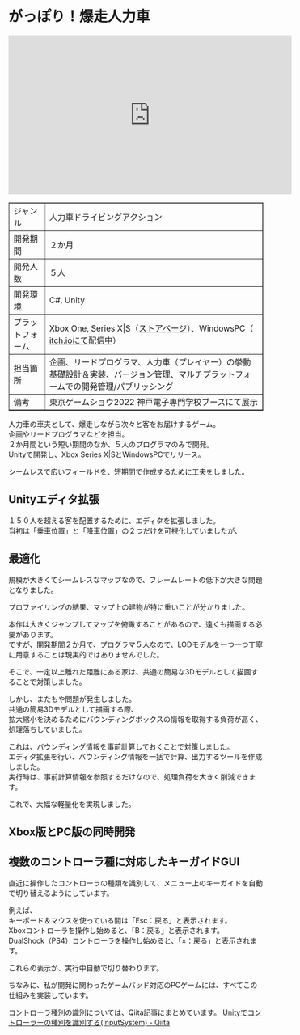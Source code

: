 # がっぽり！爆走人力車



<iframe width="560" height="315" src="https://www.youtube.com/embed/9TtBH1gOD1E" title="YouTube video player" frameborder="0" allow="accelerometer; autoplay; clipboard-write; encrypted-media; gyroscope; picture-in-picture" allowfullscreen></iframe>

<table border="1">
<tr><td>ジャンル</td><td>人力車ドライビングアクション</td></tr>
<tr><td>開発期間</td><td>２か月</td></tr>
<tr><td>開発人数</td><td>５人</td></tr>
<tr><td>開発環境</td><td>C#, Unity</td></tr>
<tr><td>プラットフォーム</td><td> Xbox One, Series X|S（<a href=https://www.xbox.com/ja-JP/games/store/44gm44gj44g944kk77yb54ig6lww5lq65yqb6luk/9MXH1BRMFZX0 target="_blank" rel="noopener noreferrer">ストアページ</a>）、WindowsPC（
<a href=https://kobedenshigame.itch.io/jinrikisya target="_blank" rel="noopener noreferrer">itch.ioにて配信中</a>）</td></tr>
<tr><td>担当箇所</td><td>企画、リードプログラマ、人力車（プレイヤー）の挙動基礎設計＆実装、バージョン管理、マルチプラットフォームでの開発管理/パブリッシング</td></tr>
<tr><td>備考</td><td>東京ゲームショウ2022 神戸電子専門学校ブースにて展示</td></tr>
</table>

人力車の車夫として、爆走しながら次々と客をお届けするゲーム。  
企画やリードプログラマなどを担当。  
２か月間という短い期間のなか、５人のプログラマのみで開発。  
Unityで開発し、Xbox Series X|SとWindowsPCでリリース。  

シームレスで広いフィールドを、短期間で作成するために工夫をしました。  

## Unityエディタ拡張

１５０人を超える客を配置するために、エディタを拡張しました。  
当初は「乗車位置」と「降車位置」の２つだけを可視化していましたが、

## 最適化

規模が大きくてシームレスなマップなので、フレームレートの低下が大きな問題となりました。    

プロファイリングの結果、マップ上の建物が特に重いことが分かりました。  

本作は大きくジャンプしてマップを俯瞰することがあるので、遠くも描画する必要があります。  
ですが、開発期間２か月で、プログラマ５人なので、LODモデルを一つ一つ丁寧に用意することは現実的ではありませんでした。  

そこで、一定以上離れた距離にある家は、共通の簡易な3Dモデルとして描画することで対策しました。  

しかし、またもや問題が発生しました。  
共通の簡易3Dモデルとして描画する際、  
拡大縮小を決めるためにバウンディングボックスの情報を取得する負荷が高く、処理落ちしていました。  

これは、バウンディング情報を事前計算しておくことで対策しました。  
エディタ拡張を行い、バウンディング情報を一括で計算、出力するツールを作成しました。  
実行時は、事前計算情報を参照するだけなので、処理負荷を大きく削減できます。

これで、大幅な軽量化を実現しました。


## Xbox版とPC版の同時開発




## 複数のコントローラ種に対応したキーガイドGUI

直近に操作したコントローラの種類を識別して、メニュー上のキーガイドを自動で切り替えるようにしています。  

例えば、  
キーボード＆マウスを使っている間は「Esc：戻る」と表示されます。  
Xboxコントローラを操作し始めると、「B：戻る」と表示されます。  
DualShock（PS4）コントローラを操作し始めると、「×：戻る」と表示されます。  

これらの表示が、実行中自動で切り替わります。  

ちなみに、私が開発に関わったゲームパッド対応のPCゲームには、すべてこの仕組みを実装しています。  

コントローラ種別の識別については、Qiita記事にまとめています。
[Unityでコントローラーの種別を識別する(InputSystem) - Qiita](https://qiita.com/mewmew_tea/items/7d4df683df490b03d9a4)

